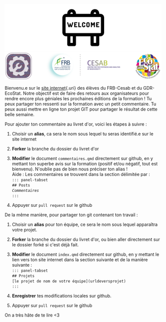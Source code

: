 ![](data/welcome2.png)![](data/logo_tout_fondvert.png)

Bienvenu.e sur le [site internet](https://marinebnt.github.io/livretdor/){.uri} des élèves du FRB-Cesab et du GDR-EcoStat. Notre objectif est de faire des retours aux organisateurs pour rendre encore plus géniales les prochaines éditions de la formation ! Tu peux partager ton ressenti sur la formation avec un petit commentaire. Tu peux aussi mettre en ligne ton projet GIT pour partager le résultat de cette belle semaine.

Pour ajouter ton commentaire au livret d'or, voici les étapes à suivre :

1.  Choisir un **alias**, ca sera le nom sous lequel tu seras identifié.e sur le site internet

2.  **Forker** la branche du dossier du livret d'or

3.  **Modifier** le document `commentaires.qmd` directement sur github, en y mettant ton superbe avis sur la formation (positif et/ou négatif, tout est bienvenu). N'oublie pas de bien nous préciser ton alias !\
    Aide : Les commentaires se trouvent dans la section délimitée par :\
    `::: panel-tabset`\
    `## Posts`\
    *`Commentaires`*\
    `:::`

4.  Appuyer sur `pull request` sur le github

De la même manière, pour partager ton git contenant ton travail :

1.  Choisir un **alias** pour ton équipe, ce sera le nom sous lequel apparaîtra votre projet.

2.  **Forker** la branche du dossier du livret d'or, ou bien aller directement sur le dossier forké si c'est déjà fait.

3.  **Modifier** le document `index.qmd` directement sur github, en y mettant le lien vers ton site internet dans la section suivante et de la manière suivante :\
    `::: panel-tabset`\
    `## Projets`\
    `[le projet de nom de votre équipe](urldeversprojet)`\
    `:::`

4.  **Enregistrer** tes modifications locales sur github.

5.  Appuyer sur `pull request` sur le github

On a très hâte de te lire \<3
